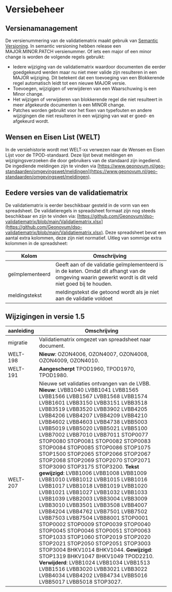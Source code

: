 # Versiebeheer

## Versienamanagement

De versienummering van de validatiematrix maakt gebruik van [Semantic Versioning](https://semver.org/). In semantic versioning hebben release een MAJOR.MINOR.PATCH versienummer. Of iets een major of een minor change is worden de volgende regels gebruikt:

- Iedere wijziging van de validatiematrix waardoor documenten die eerder goedgekeurd werden maar nu niet meer valide zijn resulteren in een MAJOR wijziging. Dit betekent dat een toevoeging van een Blokkerende regel automatisch leidt tot een nieuwe MAJOR versie.
- Toevoegen, wijzigigen of verwijderen van een Waarschuwing is een Minor change.
- Het wijzigen of verwijderen van blokkerende regel  die niet resulteert in meer afgekeurde documenten is een MINOR change.
- Patches worden gebruikt voor het fixen van typefouten en andere wijzigingen die niet resulteren in een wijziging van wat er goed- en afgekeurd wordt.


## Wensen en Eisen List (WELT)
In de versiehistorie wordt met WELT-xx verwezen naar de Wensen en Eisen Lijst voor de TPOD-standaard. Deze lijst bevat meldingen en wijzigingsverzoeken die door gebruikers van de standaard zijn ingediend. De ingediende meldingen zijn te vinden via [https://www.geonovum.nl/geo-standaarden/omgevingswet/meldingen](https://www.geonovum.nl/geo-standaarden/omgevingswet/meldingen).


## Eedere versies van de validatiematrix 
De validatiematrix is eerder beschikbaar gesteld in de vorm van een spreadsheet.  De validatieregels in spreadsheet formaat zijn nog steeds beschikbaar en zijn te vinden via: [https://github.com/Geonovum/dso-validatiematrix/blob/main/Validatiematrix.xlsx](https://github.com/Geonovum/dso-validatiematrix/blob/main/Validatiematrix.xlsx). Deze spreadsheet bevat een aantal extra kolommen, deze zijn niet normatief. Uitleg van sommige extra kolommen in de spreadsheet:

| Kolom | Omschrijving |
|-------|--------------|
| geïmplementeerd |  Geeft aan of de validatie geïmplementeerd is in de keten. Omdat dit afhangt van de omgeving waarin gewerkt wordt is dit veld niet goed bij te houden.|
| meldingstekst | meldingstekst die getoond wordt als je niet aan de validatie voldoet |



## Wijzigingen in versie 1.5

| aanleiding | Omschrijving |
|------------|--------------|
|migratie    | Validatiematrix omgezet van spreadsheet naar document. |
|WELT-198    | **Nieuw**: OZON4006, OZON4007, OZON4008, OZON4009, OZON4010. |
|WELT-191    | **Aangescherpt** TPOD1960, TPOD1970, TPOD1980.  |
|WELT-207    | Nieuwe set validaties ontvangen van de LVBB. **Nieuw**: LVBB1040 LVBB1041 LVBB1565 LVBB1566 LVBB1567 LVBB1568 LVBB1574 LVBB1601 LVBB3150 LVBB3151 LVBB3518 LVBB3519 LVBB3520 LVBB3902 LVBB4205 LVBB4206 LVBB4207 LVBB4209 LVBB4210 LVBB4602 LVBB4603 LVBB4738 LVBB5003 LVBB5019 LVBB5020 LVBB5021 LVBB5100 LVBB7002 LVBB7010 LVBB7011 STOP0077 STOP0080 STOP0081 STOP0082 STOP0083 STOP0084 STOP0085 STOP0086 STOP1075 STOP1500 STOP2065 STOP2066 STOP2067 STOP2068 STOP2069 STOP2070 STOP2071 STOP3090 STOP3175 STOP3200.  **Tekst gewijzigd**: LVBB1006 LVBB1008 LVBB1009 LVBB1010 LVBB1012 LVBB1015 LVBB1016 LVBB1017 LVBB1018 LVBB1019 LVBB1020 LVBB1021 LVBB1027 LVBB1032 LVBB1033 LVBB1039 LVBB2003 LVBB3004 LVBB3009 LVBB3010 LVBB3501 LVBB3508 LVBB4007 LVBB4204 LVBB4762 LVBB7501 LVBB7502 LVBB7503 LVBB7504 LVBB8001 STOP0001 STOP0002 STOP0009 STOP0039 STOP0040 STOP0045 STOP0046 STOP0051 STOP0063 STOP1033 STOP1060 STOP2019 STOP2020 STOP2021 STOP2050 STOP2051 STOP3003 STOP3004 BHKV1014 BHKV1044.  **Gewijzigd**: STOP1319 BHKV1047 BHKV1049 TPOD2210.  **Verwijderd**: LVBB1024 LVBB1034 LVBB1513 LVBB1516 LVBB3020 LVBB3021 LVBB3022 LVBB4034 LVBB4202 LVBB4734 LVBB5016 LVBB5017 LVBB5018 STOP3027.  |
